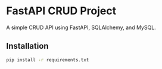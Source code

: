 # FastAPI CRUD Project
A simple CRUD API using FastAPI, SQLAlchemy, and MySQL.

## Installation
```bash
pip install -r requirements.txt
